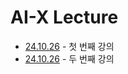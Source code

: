 # AI-X Lecture

+ [24.10.26](https://github.com/Stjoo0925/ai_x_lectre/blob/main/24.10.16-1.md) - 첫 번째 강의 
+ [24.10.26](https://github.com/Stjoo0925/ai_x_lectre/blob/main/24.10.16-2.md) - 두 번째 강의